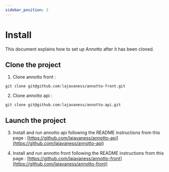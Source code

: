 ```yaml
---
sidebar_position: 2
---
```


# Install

This document explains how to set up Annotto after it has been cloned.

## Clone the project

1. Clone annotto front :

```shell
git clone git@github.com:lajavaness/annotto-front.git
```

2. Clone annotto api :

```shell
git clone git@github.com:lajavaness/annotto-api.git
```

## Launch the project

3. Install and run annotto api following the README instructions from this page : [https://github.com/lajavaness/annotto-api](https://github.com/lajavaness/annotto-api)

4. Install and run annotto front following the README instructions from this page : [https://github.com/lajavaness/annotto-front](https://github.com/lajavaness/annotto-front)
